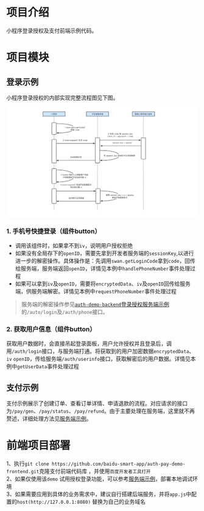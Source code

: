 # 项目介绍

小程序登录授权及支付前端示例代码。

# 项目模块

## 登录示例

小程序登录授权的内部实现完整流程图见下图。

![登录授权内部实现](./images/login_authorize_new.png)

###   1. 手机号快捷登录（组件button）

* 调用该组件时，如果拿不到`iv`，说明用户授权拒绝
* 如果没有全局存下的`openID`，需要先拿到开发者服务端的`sessionKey`,以进行进一步的解密操作。具体操作是：先调用`swan.getLoginCode`拿到`code`，回传给服务端，服务端返回`openID`，详情见本例中`handlePhoneNumber`事件处理过程
*  如果可以拿到`iv`及`openID`，需要将`encryptedData`、`iv`及`openID`回传给服务端，供服务端解密。详情见本例中`requestPhoneNumber`事件处理过程
>   服务端的解密操作参见[`auth-demo-backend`登录授权服务端示例](https://github.com/baidu-smart-app/auth-demo-backend)的`/auto/login`及`/auth/phone`接口。

###   2. 获取用户信息（组件button）

获取用户数据时，会直接吊起登录面板，用户允许授权并且登录后，调用`/auth/login`接口，与服务端打通。将获取到的用户加密数据`encryptedData`、`iv`
`openID`，传给服务端`/auth/userinfo`接口，获取解密后的用户数据。详情见本例中`getUserData`事件处理过程

## 支付示例

支付示例展示了创建订单、查看订单详情、申请退款的流程。对应请求的接口为`/pay/gen`、`/pay/status`、`/pay/refund`。由于主要处理在服务端，这里就不再赘述，详细处理方法见[服务端示例](https://github.com/baidu-smart-app/auth-demo-backend)。

# 前端项目部署
1、执行`git clone https://github.com/baidu-smart-app/auth-pay-demo-frontend.git`克隆支付前端代码库 ，并使用`百度开发者工具打开`<br>
2、如果仅使用该`demo` 试用授权登录功能，可以参考[服务端示例](https://github.com/baidu-smart-app/auth-demo-backend)，部署本地调试环境<br>
3、如果需要应用到具体的业务需求中，建议自行搭建后端服务，并将`app.js`中配置的`host(http://127.0.0.1:8080)` 替换为自己的业务域名